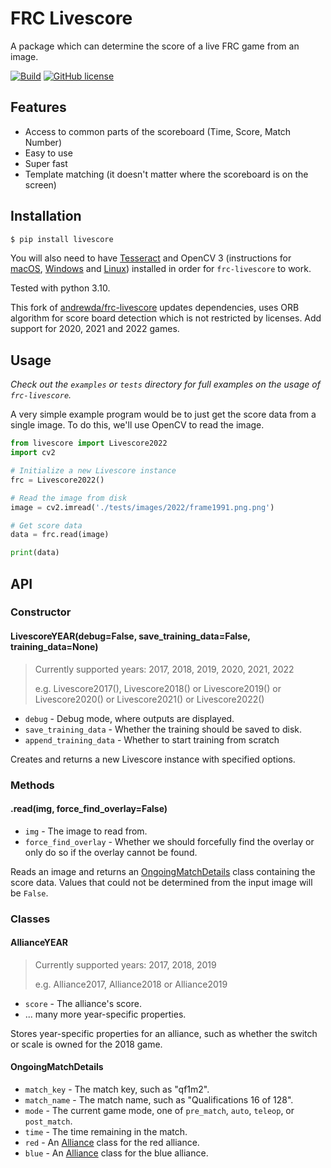 # FRC Livescore

A package which can determine the score of a live FRC game from an image.

[![Build](https://github.com/TechplexEngineer/frc-livescore/actions/workflows/build.yml/badge.svg)](https://github.com/TechplexEngineer/frc-livescore/actions/workflows/build.yml)
[![GitHub license](https://img.shields.io/github/license/techplexengineer/frc-livescore)](https://github.com/TechplexEngineer/frc-livescore/blob/main/LICENSE)

## Features

- Access to common parts of the scoreboard (Time, Score, Match Number)
- Easy to use
- Super fast
- Template matching (it doesn't matter where the scoreboard is on the screen)

## Installation

```bash
$ pip install livescore
```

You will also need to have [Tesseract](https://github.com/tesseract-ocr/tesseract/wiki#installation)
and OpenCV 3 (instructions for
[macOS](http://www.pyimagesearch.com/2016/12/19/install-opencv-3-on-macos-with-homebrew-the-easy-way/),
[Windows](http://docs.opencv.org/3.2.0/d5/de5/tutorial_py_setup_in_windows.html) and
[Linux](http://docs.opencv.org/3.2.0/d7/d9f/tutorial_linux_install.html))
installed in order for `frc-livescore` to work.

Tested with python 3.10.

This fork of [andrewda/frc-livescore](https://github.com/andrewda/frc-livescore) updates dependencies, uses ORB algorithm for score board detection which is not restricted by licenses. Add support for 2020, 2021 and 2022 games.

## Usage

*Check out the `examples` or `tests` directory for full examples on the usage of
`frc-livescore`.*

A very simple example program would be to just get the score data from a single
image. To do this, we'll use OpenCV to read the image.

```python
from livescore import Livescore2022
import cv2

# Initialize a new Livescore instance
frc = Livescore2022()

# Read the image from disk
image = cv2.imread('./tests/images/2022/frame1991.png.png')

# Get score data
data = frc.read(image)

print(data)
```

## API

### Constructor

#### LivescoreYEAR(debug=False, save_training_data=False, training_data=None)

> Currently supported years: 2017, 2018, 2019, 2020, 2021, 2022
>
> e.g. Livescore2017(), Livescore2018() or Livescore2019() or Livescore2020() or Livescore2021() or Livescore2022()

- `debug` - Debug mode, where outputs are displayed.
- `save_training_data` - Whether the training should be saved to disk.
- `append_training_data` - Whether to start training from scratch

Creates and returns a new Livescore instance with specified options.

### Methods

#### .read(img, force_find_overlay=False)

- `img` - The image to read from.
- `force_find_overlay` - Whether we should forcefully find the overlay or only do
   so if the overlay cannot be found.

Reads an image and returns an [OngoingMatchDetails](#ongoingmatchdetails) class
containing the score data. Values that could not be determined from the input
image will be `False`.

### Classes

#### AllianceYEAR

> Currently supported years: 2017, 2018, 2019
>
> e.g. Alliance2017, Alliance2018 or Alliance2019

- `score` - The alliance's score.
- ... many more year-specific properties.

Stores year-specific properties for an alliance, such as whether the switch or
scale is owned for the 2018 game.

#### OngoingMatchDetails

- `match_key` - The match key, such as "qf1m2".
- `match_name` - The match name, such as "Qualifications 16 of 128".
- `mode` - The current game mode, one of `pre_match`, `auto`, `teleop`, or
  `post_match`.
- `time` - The time remaining in the match.
- `red` - An [Alliance](#alliance) class for the red alliance.
- `blue` - An [Alliance](#alliance) class for the blue alliance.


